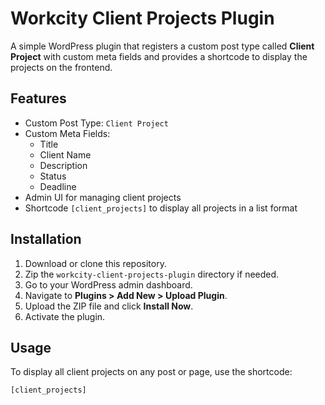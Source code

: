 # Workcity Client Projects Plugin

A simple WordPress plugin that registers a custom post type called **Client Project** with custom meta fields and provides a shortcode to display the projects on the frontend.

## Features

- Custom Post Type: `Client Project`
- Custom Meta Fields:
  - Title
  - Client Name
  - Description
  - Status
  - Deadline
- Admin UI for managing client projects
- Shortcode `[client_projects]` to display all projects in a list format

## Installation

1. Download or clone this repository.
2. Zip the `workcity-client-projects-plugin` directory if needed.
3. Go to your WordPress admin dashboard.
4. Navigate to **Plugins > Add New > Upload Plugin**.
5. Upload the ZIP file and click **Install Now**.
6. Activate the plugin.

## Usage

To display all client projects on any post or page, use the shortcode:

```plaintext
[client_projects]
```
